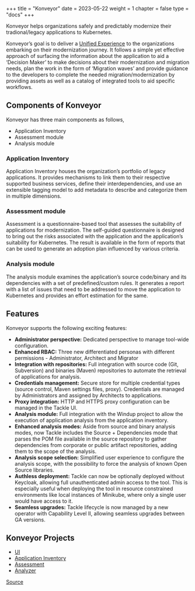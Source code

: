 +++
title = "Konveyor"
date = 2023-05-22
weight = 1
chapter = false
type = "docs"
+++

Konveyor helps organizations safely and predictably modernize their tradional/legacy applications to Kubernetes.

Konveyor’s goal is to deliver a [Unified Experience](https://github.com/konveyor/enhancements/tree/master/enhancements/unified_experience) to the organizations embarking on their modernization journey. It follows a simple yet effective approach of surfacing the information about the application to aid a ‘Decision Maker’ to make decisions about their modernization and migration needs, plan the work in the form of ‘Migration waves’ and provide guidance to the developers to complete the needed migration/modernization by providing assets as well as a catalog of integrated tools to aid specific workflows.

## Components of Konveyor

Konveyor has three main components as follows,
* Application Inventory
* Assessment module
* Analysis module

### Application Inventory
Application Inventory houses the organization’s portfolio of legacy applications. It provides mechanisms to link them to their respective supported business services, define their interdependencies, and use an extensible tagging model to add metadata to describe and categorize them in multiple dimensions.

### Assessment module
Assessment is a questionnaire-based tool that assesses the suitability of applications for modernization. The self-guided questionnaire is designed to bring out the risks associated with the application and the application’s suitability for Kubernetes. The result is available in the form of reports that can be used to generate an adoption plan influenced by various criteria. 

### Analysis module
The analysis module examines the application’s source code/binary and its dependencies with a set of predefined/custom rules. It generates a report with a list of issues that need to be addressed to move the application to Kubernetes and provides an effort estimation for the same.

## Features

Konveyor supports the following exciting features:

* **Administrator perspective:** Dedicated perspective to manage tool-wide configuration.
* **Enhanced RBAC:** Three new differentiated personas with different permissions - Administrator, Architect and Migrator
* **Integration with repositories:** Full integration with source code (Git, Subversion) and binaries (Maven) repositories to automate the retrieval of applications for analysis.
* **Credentials management:** Secure store for multiple credential types (source control, Maven settings files, proxy). Credentials are managed by Administrators and assigned by Architects to applications.
* **Proxy integration:** HTTP and HTTPS proxy configuration can be managed in the Tackle UI.
* **Analysis module:** Full integration with the Windup project to allow the execution of application analysis from the application inventory.
* **Enhanced analysis modes:** Aside from source and binary analysis modes, now Tackle includes the Source + Dependencies mode that parses the POM file available in the source repository to gather dependencies from corporate or public artifact repositories, adding them to the scope of the analysis.
* **Analysis scope selection:** Simplified user experience to configure the analysis scope, with the possibility to force the analysis of known Open Source libraries.
* **Authless deployment:** Tackle can now be optionally deployed without Keycloak, allowing full unauthenticated admin access to the tool. This is especially useful when deploying the tool in resource constrained environments like local instances of Minikube, where only a single user would have access to it.
* **Seamless upgrades:** Tackle lifecycle is now managed by a new operator with Capability Level II, allowing seamless upgrades between GA versions.

## Konveyor Projects
* [UI](https://github.com/konveyor/tackle-ui)
* [Application Inventory](https://github.com/konveyor/tackle-application-inventory)
* [Assessment](https://github.com/konveyor/tackle-pathfinder)
* [Analyzer](https://github.com/konveyor/analyzer-lsp)

[Source](https://github.com/konveyor/konveyor.github.io/blob/main/content/Konveyor/_index.md)
